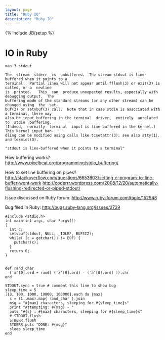 ```yaml
---
layout: page
title: "Ruby IO"
description: "Ruby IO"
---
```


{% include JB/setup %}

# IO in Ruby

    man 3 stdout
    
    The  stream  stderr  is  unbuffered.  The stream stdout is line-buffered when it points to a
    terminal.  Partial lines will not appear until fflush(3) or exit(3) is called, or a  newline
    is  printed.   This  can  produce unexpected results, especially with debugging output.  The
    buffering mode of the standard streams (or any other stream) can be changed using  the  set‐
    buf(3) or setvbuf(3) call.  Note that in case stdin is associated with a terminal, there may
    also be input buffering in the terminal  driver,  entirely  unrelated  to  stdio  buffering.
    (Indeed,  normally  terminal  input is line buffered in the kernel.)  This kernel input han‐
    dling can be modified using calls like tcsetattr(3); see also stty(1), and termios(3).
    
    "stdout is line-buffered when it points to a terminal"
    

How buffering works?
http://www.pixelbeat.org/programming/stdio_buffering/

How to set line buffering on pipes?
http://stackoverflow.com/questions/6653603/setting-c-program-to-line-buffer-wont-work
http://coderrr.wordpress.com/2008/12/20/automatically-flushing-redirected-or-piped-stdout/

Issue discussed on Ruby forum:
http://www.ruby-forum.com/topic/152548

Bug filed in Ruby:
http://bugs.ruby-lang.org/issues/3739


    #include <stdio.h>
    int main(int argc, char *argv[])
    {
      int c;
      setvbuf(stdout, NULL, _IOLBF, BUFSIZ);
      while( (c = getchar()) != EOF) {
        putchar(c);
      }
      return 0;
    }


    def rand_char
      ('a'[0].ord + rand( ('z'[0].ord) - ('a'[0].ord) )).chr
    end
    
    STDOUT.sync = true # comment this line to show bug
    sleep_time = 5
    [10, 100, 1000, 10000, 100000].each do |max|
      s = (1..max).map{ rand_char }.join
      msg = "#{max} characters, sleeping for #{sleep_time}s"
      print "Attempting: #{msg} - "
      puts "#{s} : #{max} characters, sleeping for #{sleep_time}s"
      # STDOUT.flush
      STDERR.flush
      STDERR.puts "DONE: #{msg}"
      sleep sleep_time
    end


